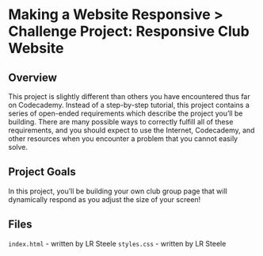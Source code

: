 # Making a Website Responsive > Challenge Project: Responsive Club Website
## Overview
​This project is slightly different than others you have encountered thus far 
on Codecademy. Instead of a step-by-step tutorial, this project contains a 
series of open-ended requirements which describe the project you’ll be 
building. There are many possible ways to correctly fulfill all of these 
requirements, and you should expect to use the Internet, Codecademy, and other
resources when you encounter a problem that you cannot easily solve.​

## Project Goals
In this project, you’ll be building your own club group page that will 
dynamically respond as you adjust the size of your screen!​

## Files
`index.html` - written by LR Steele
`styles.css` - written by LR Steele